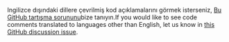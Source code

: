 <span data-ttu-id="96e5b-101">Ingilizce dışındaki dillere çevrilmiş kod açıklamalarını görmek isterseniz, [Bu GitHub tartışma sorununu](https://github.com/MicrosoftDocs/feedback/issues/2515)bize tanıyın.</span><span class="sxs-lookup"><span data-stu-id="96e5b-101">If you would like to see code comments translated to languages other than English, let us know in [this GitHub discussion issue](https://github.com/MicrosoftDocs/feedback/issues/2515).</span></span>